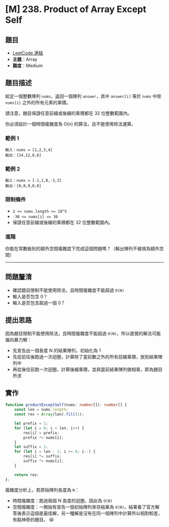 # \[M\] 238. Product of Array Except Self

## 題目

- [LeetCode 連結](https://leetcode.com/problems/product-of-array-except-self/)
- **主題**：Array
- **難度**：Medium

## 題目描述

給定一個整數陣列 `nums`，返回一個陣列 `answer`，其中 `answer[i]` 等於 `nums` 中除 `nums[i]` 之外的所有元素的乘積。

請注意，題目保證任意前綴或後綴的乘積都在 32 位整數範圍內。

你必須設計一個時間複雜度為 O(n) 的算法，且不能使用除法運算。

### 範例 1

```plain
輸入：nums = [1,2,3,4]
輸出：[24,12,8,6]
```

### 範例 2

```plain
輸入：nums = [-1,1,0,-3,3]
輸出：[0,0,9,0,0]
```

### 限制條件

- `2 <= nums.length <= 10^5`
- `-30 <= nums[i] <= 30`
- 保證任意前綴或後綴的乘積都在 32 位整數範圍內。

### 進階

你能在常數級別的額外空間複雜度下完成這個問題嗎？（輸出陣列不被視為額外空間）

---

## 問題釐清

- 確認題目限制不能使用除法，且時間複雜度不能超過 `O(N)`
- 輸入是否包含 0？
- 輸入是否包含超過一個 0？

## 提出思路

因為題目限制不能使用除法，且時間複雜度不能超過 `O(N)`，所以直覺的解法可能偏向暴力解：

- 先宣告出一個長度 N 的結果陣列，初始化為 1
- 先從前往後跑過一次迴圈，計算除了當前數之外的所有前綴乘積，放到結果陣列中
- 再從後往前跑一次迴圈，計算後綴乘積，並與當前結果陣列做相乘，即為題目所求

## 實作

```ts
function productExceptSelf(nums: number[]): number[] {
    const len = nums.length;
    const res = Array(len).fill(1);

    let prefix = 1;
    for (let i = 0; i < len; i++) {
        res[i] = prefix;
        prefix *= nums[i];
    }
    let suffix = 1;
    for (let i = len - 1; i >= 0; i--) {
        res[i] *= suffix;
        suffix *= nums[i];
    }

    return res;
};
```

複雜度分析上，若原始陣列長度為 `N`：

- 時間複雜度：跑過兩個 N 長度的迴圈，因此為 `O(N)`
- 空間複雜度：一開始有宣告一個初始陣列來存結果為 `O(N)`。結果看了官方解答後表示這個是最佳解，另一種解是沒有在同一個陣列中計算所以相對較差，有點神奇的題目。 😆
